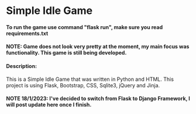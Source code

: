 # Simple Idle Game
#### To run the game use command "flask run", make sure you read requirements.txt
#### NOTE: Game does not look very pretty at the moment, my main focus was functionality. This game is still being developed.
#### Description:
This is a Simple Idle Game that was written in Python and HTML. This project is using Flask, Bootstrap, CSS, Sqlite3, jQuery and Jinja.

#### NOTE 18/1/2023: I've decided to switch from Flask to Django Framework, I will post update here once I finish.
